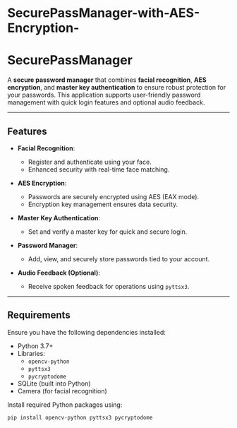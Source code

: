 # SecurePassManager-with-AES-Encryption-

# SecurePassManager

A **secure password manager** that combines **facial recognition**, **AES encryption**, and **master key authentication** to ensure robust protection for your passwords. This application supports user-friendly password management with quick login features and optional audio feedback.

---

## Features
- **Facial Recognition**:
  - Register and authenticate using your face.
  - Enhanced security with real-time face matching.

- **AES Encryption**:
  - Passwords are securely encrypted using AES (EAX mode).
  - Encryption key management ensures data security.

- **Master Key Authentication**:
  - Set and verify a master key for quick and secure login.

- **Password Manager**:
  - Add, view, and securely store passwords tied to your account.

- **Audio Feedback (Optional)**:
  - Receive spoken feedback for operations using `pyttsx3`.

---

## Requirements
Ensure you have the following dependencies installed:

- Python 3.7+
- Libraries:
  - `opencv-python`
  - `pyttsx3`
  - `pycryptodome`
- SQLite (built into Python)
- Camera (for facial recognition)

Install required Python packages using:
```bash
pip install opencv-python pyttsx3 pycryptodome
